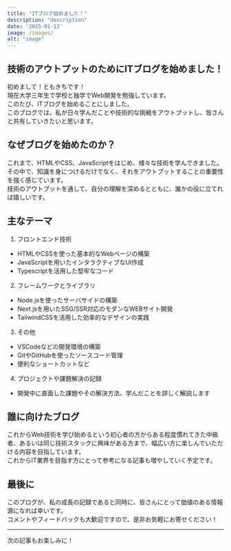```yaml
---
title: "ITブログ始めました！"
description: "description"
date: '2025-01-13'
image: /images/
alt: "image"
---
```


## 技術のアウトプットのためにITブログを始めました！

初めまして！ともきちです！  
現在大学三年生で学校と独学でWeb開発を勉強しています。  
このたび、ITブログを始めることにしました。  
このブログでは、私が日々学んだことや技術的な挑戦をアウトプットし、皆さんと共有していきたいと思います。  

## なぜブログを始めたのか？

これまで、HTMLやCSS、JavaScriptをはじめ、様々な技術を学んできました。その中で、知識を身につけるだけでなく、それをアウトプットすることの重要性を強く感じています。  
技術のアウトプットを通して、自分の理解を深めるとともに、誰かの役に立てれば嬉しいです。  

## 主なテーマ

1. フロントエンド技術
- HTMLやCSSを使った基本的なWebページの構築
- JavaScriptを用いたインタラクティブなUI作成
- Typescriptを活用した堅牢なコード

2. フレームワークとライブラリ
- Node.jsを使ったサーバサイドの構築
- Next.jsを用いたSSG/SSR対応のモダンなWEBサイト開発
- TailwindCSSを活用した効率的なデザインの実践

3. その他
- VSCodeなどの開発環境の構築
- GitやGitHubを使ったソースコード管理
- 便利なショートカットなど

4. プロジェクトや課題解決の記録
- 開発中に直面した課題やその解決方法、学んだことを詳しく解説します

## 誰に向けたブログ

これからWeb技術を学び始めるという初心者の方からある程度慣れてきた中級者、あるいは同じ技術スタックに興味がある方まで、幅広い方に楽しんでいただける内容を目指しています。  
これからIT業界を目指す方にとって参考になる記事も増やしていく予定です。  

## 最後に

このブログが、私の成長の記録であると同時に、皆さんにとって価値のある情報源になれば幸いです。  
コメントやフィードバックも大歓迎ですので、是非お気軽にお寄せください！  

---
次の記事もお楽しみに！  
